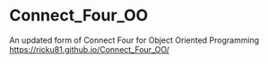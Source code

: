 # Connect_Four_OO
An updated form of Connect Four for Object Oriented Programming
https://ricku81.github.io/Connect_Four_OO/
